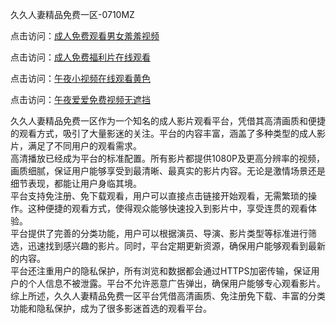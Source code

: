 久久人妻精品免费一区-0710MZ

点击访问：<a href="https://heiliaowt0d7p.pages.dev">成人免费观看男女羞羞视频</a>

点击访问：<a href="https://heiliao2dmwwy.pages.dev">成人免费福利片在线观看</a>

点击访问：<a href="https://heiliaowzu4ur.pages.dev">午夜小视频在线观看黄色</a>

点击访问：<a href="https://heiliaozj3tjd.pages.dev">午夜爱爱免费视频无遮挡</a>

久久人妻精品免费一区作为一个知名的成人影片观看平台，凭借其高清画质和便捷的观看方式，吸引了大量影迷的关注。平台的内容丰富，涵盖了多种类型的成人影片，满足了不同用户的观看需求。  
高清播放已经成为平台的标准配置。所有影片都提供1080P及更高分辨率的视频，画质细腻，保证用户能够享受到最清晰、最真实的影片内容。无论是激情场景还是细节表现，都能让用户身临其境。  
平台支持免注册、免下载观看，用户可以直接点击链接开始观看，无需繁琐的操作。这种便捷的观看方式，使得观众能够快速投入到影片中，享受连贯的观看体验。  
平台提供了完善的分类功能，用户可以根据演员、导演、影片类型等标准进行筛选，迅速找到感兴趣的影片。同时，平台定期更新资源，确保用户能够观看到最新的内容。  
平台还注重用户的隐私保护，所有浏览和数据都会通过HTTPS加密传输，保证用户的个人信息不被泄露。平台不允许恶意广告弹出，确保用户能够专心观看影片。  
综上所述，久久人妻精品免费一区平台凭借高清画质、免注册免下载、丰富的分类功能和隐私保护，成为了很多影迷首选的观看平台。

<span style="display:none;">[Canonical link]( )</span>
